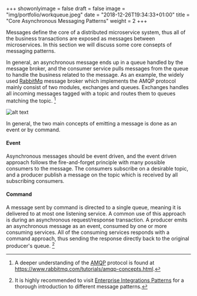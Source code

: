 +++
showonlyimage = false
draft = false
image = "img/portfolio/workqueue.jpeg"
date = "2018-12-26T19:34:33+01:00"
title = "Core Asynchronous Messaging Patterns"
weight = 2
+++

Messages define the core of a distributed microservice system, thus all of the business transactions are exposed as messages between microservices. In this section we will discuss some core consepts of messaging patterns.

In general, an asynchronous message ends up in a queue handled by the message broker, and the consumer service pulls messages from the queue to handle the business related to the message. As an example, the widely used [RabbitMq](https://www.rabbitmq.com/) message broker which implements the AMQP protocol mainly consist of two modules, exchanges and queues. Exchanges handles all incoming messages tagged with a topic and routes them to queues matching the topic. [^amqp_footnote] 

![alt text](../../img/portfolio/async_rabbitmq.png)

In general, the two main concepts of emitting a message is done as an event or by command.

#### Event
Asynchronous messages should be event driven, and the event driven approach follows the fire-and-forget principle with many possible consumers to the message. The consumers subscribe on a desirable topic, and a producer publish a message on the topic which is received by all subscribing consumers.

#### Command
A message sent by command is directed to a single queue, meaning it is delivered to at most one listening service. A common use of this approach is during an asynchronous request/response transaction. A producer emits an asynchronous message as an event, consumed by one or more consuming services. All of the consuming services responds with a command approach, thus sending the response directly back to the original producer's queue. [^enterprise_int_patterns_footnote]

[^amqp_footnote]: 
    A deeper understanding of the [AMQP](https://www.amqp.org/) protocol is found at https://www.rabbitmq.com/tutorials/amqp-concepts.html.
[^enterprise_int_patterns_footnote]:
    It is highly recommended to visit [Enterprise Integrations Patterns](https://www.enterpriseintegrationpatterns.com/patterns/messaging/) for a thorough introduction to different message patterns.